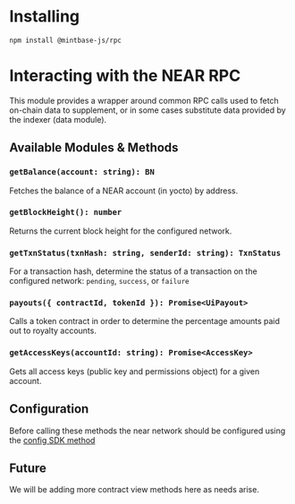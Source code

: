 

# Installing

`npm install @mintbase-js/rpc`

# Interacting with the NEAR RPC

This module provides a wrapper around common RPC calls used to fetch on-chain data to supplement, or in some cases substitute data provided by the indexer (data module).

## Available Modules & Methods

### `getBalance(account: string): BN`

Fetches the balance of a NEAR account (in yocto) by address.

### `getBlockHeight(): number`

Returns the current block height for the configured network.

### `getTxnStatus(txnHash: string, senderId: string): TxnStatus`

For a transaction hash, determine the status of a transaction on the configured network: `pending`, `success`, or `failure`

### `payouts({ contractId, tokenId }): Promise<UiPayout>`

Calls a token contract in order to determine the percentage amounts paid out to royalty accounts.

### `getAccessKeys(accountId: string): Promise<AccessKey>`

Gets all access keys (public key and permissions object) for a given account.

## Configuration

Before calling these methods the near network should be configured using the [config SDK method](https://docs.mintbase.io/dev/mintbase-sdk-ref/sdk/config)

## Future

We will be adding more contract view methods here as needs arise.
